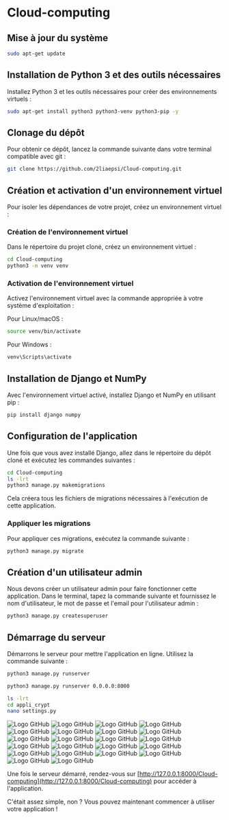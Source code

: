 # Cloud-computing

## Mise à jour du système

```sh
sudo apt-get update
```

## Installation de Python 3 et des outils nécessaires

Installez Python 3 et les outils nécessaires pour créer des environnements virtuels :

```sh
sudo apt-get install python3 python3-venv python3-pip -y
```

## Clonage du dépôt

Pour obtenir ce dépôt, lancez la commande suivante dans votre terminal compatible avec git :

```sh
git clone https://github.com/2liaepsi/Cloud-computing.git
```

## Création et activation d'un environnement virtuel

Pour isoler les dépendances de votre projet, créez un environnement virtuel :

### Création de l'environnement virtuel

Dans le répertoire du projet cloné, créez un environnement virtuel :

```sh
cd Cloud-computing
python3 -m venv venv
```

### Activation de l'environnement virtuel

Activez l'environnement virtuel avec la commande appropriée à votre système d'exploitation :

Pour Linux/macOS :

```sh
source venv/bin/activate
```

Pour Windows :

```sh
venv\Scripts\activate
```

## Installation de Django et NumPy

Avec l'environnement virtuel activé, installez Django et NumPy en utilisant pip :

```sh
pip install django numpy
```

## Configuration de l'application

Une fois que vous avez installé Django, allez dans le répertoire du dépôt cloné et exécutez les commandes suivantes :

```sh
cd Cloud-computing
ls -lrt
python3 manage.py makemigrations
```

Cela créera tous les fichiers de migrations nécessaires à l'exécution de cette application.

### Appliquer les migrations

Pour appliquer ces migrations, exécutez la commande suivante :

```sh
python3 manage.py migrate
```

## Création d'un utilisateur admin

Nous devons créer un utilisateur admin pour faire fonctionner cette application. Dans le terminal, tapez la commande suivante et fournissez le nom d'utilisateur, le mot de passe et l'email pour l'utilisateur admin :

```sh
python3 manage.py createsuperuser
```

## Démarrage du serveur

Démarrons le serveur pour mettre l'application en ligne. Utilisez la commande suivante :

```sh
python3 manage.py runserver
```

```sh
python3 manage.py runserver 0.0.0.0:8000
```
```sh
ls -lrt
cd appli_crypt
nano settings.py
```
![Logo GitHub](https://github.com/2liaepsi/Cloud-computing/blob/main/1/1.png)
![Logo GitHub](https://github.com/2liaepsi/Cloud-computing/blob/main/1/2.png)
![Logo GitHub](https://github.com/2liaepsi/Cloud-computing/blob/main/1/3.png)
![Logo GitHub](https://github.com/2liaepsi/Cloud-computing/blob/main/1/4.png)
![Logo GitHub](https://github.com/2liaepsi/Cloud-computing/blob/main/1/5.png)
![Logo GitHub](https://github.com/2liaepsi/Cloud-computing/blob/main/1/6.png)
![Logo GitHub](https://github.com/2liaepsi/Cloud-computing/blob/main/1/7.png)
![Logo GitHub](https://github.com/2liaepsi/Cloud-computing/blob/main/1/8.png)
![Logo GitHub](https://github.com/2liaepsi/Cloud-computing/blob/main/1/9.png)
![Logo GitHub](https://github.com/2liaepsi/Cloud-computing/blob/main/1/10.png)
![Logo GitHub](https://github.com/2liaepsi/Cloud-computing/blob/main/1/11.png)
![Logo GitHub](https://github.com/2liaepsi/Cloud-computing/blob/main/1/12.png)
![Logo GitHub](https://github.com/2liaepsi/Cloud-computing/blob/main/1/13.png)
![Logo GitHub](https://github.com/2liaepsi/Cloud-computing/blob/main/1/14.png)
![Logo GitHub](https://github.com/2liaepsi/Cloud-computing/blob/main/1/15.png)
![Logo GitHub](https://github.com/2liaepsi/Cloud-computing/blob/main/1/16.png)
![Logo GitHub](https://github.com/2liaepsi/Cloud-computing/blob/main/1/17.png)
![Logo GitHub](https://github.com/2liaepsi/Cloud-computing/blob/main/1/18.png)
![Logo GitHub](https://github.com/2liaepsi/Cloud-computing/blob/main/1/19.png)
![Logo GitHub](https://github.com/2liaepsi/Cloud-computing/blob/main/1/20.png)
![Logo GitHub](https://github.com/2liaepsi/Cloud-computing/blob/main/1/21.png)
![Logo GitHub](https://github.com/2liaepsi/Cloud-computing/blob/main/1/22.png)

Une fois le serveur démarré, rendez-vous sur [http://127.0.0.1:8000/Cloud-computing](http://127.0.0.1:8000/Cloud-computing) pour accéder à l'application.

C'était assez simple, non ? Vous pouvez maintenant commencer à utiliser votre application !
